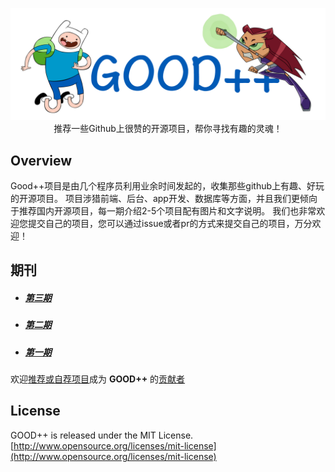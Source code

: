 <p align="center">
  <img src="./images/logo.png" width="660"/>
  <br>推荐一些Github上很赞的开源项目，帮你寻找有趣的灵魂！
</p>

## Overview

Good++项目是由几个程序员利用业余时间发起的，收集那些github上有趣、好玩的开源项目。
项目涉猎前端、后台、app开发、数据库等方面，并且我们更倾向于推荐国内开源项目，每一期介绍2-5个项目配有图片和文字说明。
我们也非常欢迎您提交自己的项目，您可以通过issue或者pr的方式来提交自己的项目，万分欢迎！

## 期刊

* ##### [第三期](./content/03.md)
* ##### [第二期](./content/02.md)
* ##### [第一期](./content/01.md)

欢迎[推荐或自荐项目](https://github.com/DeformedSteel/good/issues/new)成为 **GOOD++** 的[贡献者](https://github.com/DeformedSteel/good/blob/master/contributors.md)


## License
GOOD++ is released under the MIT License. [http://www.opensource.org/licenses/mit-license](http://www.opensource.org/licenses/mit-license)
